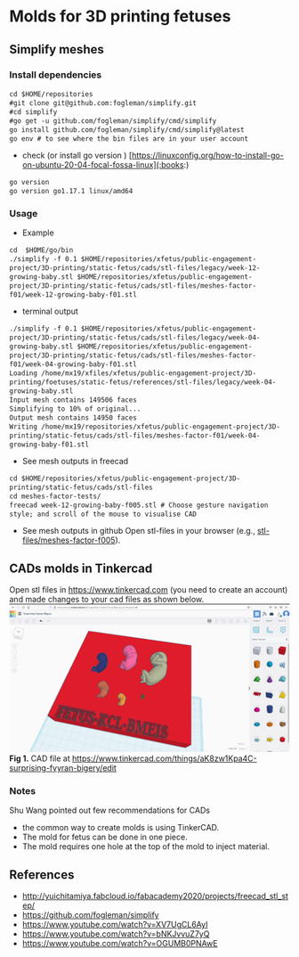 # Molds for 3D printing fetuses

## Simplify meshes
### Install dependencies 
``` 
cd $HOME/repositories
#git clone git@github.com:fogleman/simplify.git
#cd simplify
#go get -u github.com/fogleman/simplify/cmd/simplify
go install github.com/fogleman/simplify/cmd/simplify@latest
go env # to see where the bin files are in your user account
```

* check  (or install go version ) [https://linuxconfig.org/how-to-install-go-on-ubuntu-20-04-focal-fossa-linux](:books:) 
``` 
go version
go version go1.17.1 linux/amd64 
```

### Usage 
* Example
``` 
cd  $HOME/go/bin
./simplify -f 0.1 $HOME/repositories/xfetus/public-engagement-project/3D-printing/static-fetus/cads/stl-files/legacy/week-12-growing-baby.stl $HOME/repositories/xfetus/public-engagement-project/3D-printing/static-fetus/cads/stl-files/meshes-factor-f01/week-12-growing-baby-f01.stl
```

* terminal output
``` 
./simplify -f 0.1 $HOME/repositories/xfetus/public-engagement-project/3D-printing/static-fetus/cads/stl-files/legacy/week-04-growing-baby.stl $HOME/repositories/xfetus/public-engagement-project/3D-printing/static-fetus/cads/stl-files/meshes-factor-f01/week-04-growing-baby-f01.stl
Loading /home/mx19/xfiles/xfetus/public-engagement-project/3D-printing/foetuses/static-fetus/references/stl-files/legacy/week-04-growing-baby.stl
Input mesh contains 149506 faces
Simplifying to 10% of original...
Output mesh contains 14950 faces
Writing /home/mx19/repositories/xfetus/public-engagement-project/3D-printing/static-fetus/cads/stl-files/meshes-factor-f01/week-04-growing-baby-f01.stl
```

* See mesh outputs in freecad
```
cd $HOME/repositories/xfetus/public-engagement-project/3D-printing/static-fetus/cads/stl-files
cd meshes-factor-tests/
freecad week-12-growing-baby-f005.stl # Choose gesture navigation style; and scroll of the mouse to visualise CAD 
```

* See mesh outputs in github
Open stl-files in your browser (e.g., [stl-files/meshes-factor-f005](../stl-files/meshes-factor-f005)). 

## CADs molds in Tinkercad 
Open stl files in https://www.tinkercad.com (you need to create an account) and made changes to your cad files as shown below.
![f](figures/Screenshot%20from%202021-10-21%2012-30-18.png)
**Fig 1.** CAD file at https://www.tinkercad.com/things/aK8zw1Kpa4C-surprising-fyyran-bigery/edit      

### Notes   
Shu Wang pointed out few recommendations for CADs
* the common way to create molds is using TinkerCAD.
* The mold for fetus can be done in one piece.
* The mold requires one hole at the top of the mold to inject material.  

## References
* http://yuichitamiya.fabcloud.io/fabacademy2020/projects/freecad_stl_step/
* https://github.com/fogleman/simplify
* https://www.youtube.com/watch?v=XV7UgCL6AyI
* https://www.youtube.com/watch?v=bNKJvvuZ7yQ
* https://www.youtube.com/watch?v=OGUMB0PNAwE
